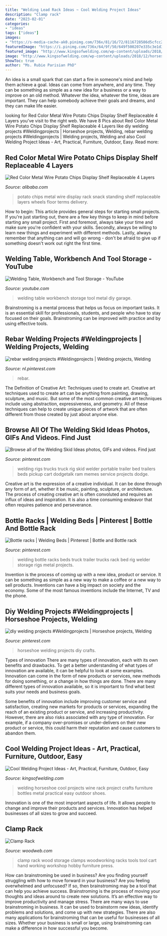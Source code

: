```yaml
---
title: "Welding Lead Rack Ideas ~ Cool Welding Project Ideas"
description: "Clamp rack"
date: "2023-02-01"
categories:
- "ideas"
tags: ["ideas"]
images:
- "https://s-media-cache-ak0.pinimg.com/736x/81/16/72/8116728586d5cfcc22f34598919bf3d4.jpg"
featuredImage: "https://i.pinimg.com/736x/64/9f/50/649f500207e335c3e1d3c5baad25b3f2.jpg"
featured_image: "http://www.kingsofwelding.com/wp-content/uploads/2018/12/horseshoe-wine-rack.jpg"
image: "http://www.kingsofwelding.com/wp-content/uploads/2018/12/horseshoe-wine-rack.jpg"
ShowToc: true
author: "Ms. Rubie Parisian PhD"
---
```



An idea is a small spark that can start a fire in someone's mind and help them achieve a goal. Ideas can come from anywhere, and any time. They can be something as simple as a new idea for a business or a way to improve on an old method. Whatever the idea, whatever the time, ideas are important. They can help somebody achieve their goals and dreams, and they can make life easier.

	

		
looking for Red Color Metal Wire Potato Chips Display Shelf Replaceable 4 Layers you've visit to the right web. We have 8 Pics about Red Color Metal Wire Potato Chips Display Shelf Replaceable 4 Layers like diy welding projects #Weldingprojects | Horseshoe projects, Welding, rebar welding projects #Weldingprojects | Welding projects, Welding and also Cool Welding Project Ideas - Art, Practical, Furniture, Outdoor, Easy. Read more:
		
    
## Red Color Metal Wire Potato Chips Display Shelf Replaceable 4 Layers

<img loading=lazy src="https://sc01.alicdn.com/kf/HTB18sQ7OXXXXXb6apXXq6xXFXXXB/228207654/HTB18sQ7OXXXXXb6apXXq6xXFXXXB.jpg" onerror="this.onerror=null;this.src='https://tse1.mm.bing.net/th?id=OIP.MRRqrm9dx3xD1lEikj8RUQHaJ4&amp;pid=15.1';" alt="Red Color Metal Wire Potato Chips Display Shelf Replaceable 4 Layers">

_Source: alibaba.com_

>potato chips metal wire display rack snack standing shelf replaceable layers wheels floor terms delivery. 

	

How to begin: This article provides general steps for starting small projects.
If you're just starting out, there are a few key things to keep in mind before starting any small project. First and foremost, always take your time and make sure you're confident with your skills. Secondly, always be willing to learn new things and experiment with different methods. Lastly, always remember that anything can and will go wrong - don't be afraid to give up if something doesn't work out right the first time.

    
## Welding Table, Workbench And Tool Storage - YouTube

<img loading=lazy src="https://i.ytimg.com/vi/iwcJRfJIyxs/maxresdefault.jpg" onerror="this.onerror=null;this.src='https://tse3.mm.bing.net/th?id=OIP.-YFFDVq_1ZpbtrxQOubyGwHaEK&amp;pid=15.1';" alt="Welding Table, Workbench and Tool Storage - YouTube">

_Source: youtube.com_

>welding table workbench storage tool metal diy garage. 

	

Brainstroming is a mental process that helps us focus on important tasks. It is an essential skill for professionals, students, and people who have to stay focused on their goals. Brainstroming can be improved with practice and by using effective tools.

    
## Rebar Welding Projects #Weldingprojects | Welding Projects, Welding

<img loading=lazy src="https://i.pinimg.com/736x/4c/6b/2a/4c6b2aa8e012116377579f30a8b8a496.jpg" onerror="this.onerror=null;this.src='https://tse3.mm.bing.net/th?id=OIP.dhZbKKT_v-OmEndp5wF9gAHaJ3&amp;pid=15.1';" alt="rebar welding projects #Weldingprojects | Welding projects, Welding">

_Source: nl.pinterest.com_

>rebar. 

	

The Definition of Creative Art: Techniques used to create art.
Creative art techniques used to create art can be anything from painting, drawing, sculpture, and music. But some of the most common creative art techniques include using abstraction, expressiveness, and geometry. All of these techniques can help to create unique pieces of artwork that are often different from those created by just about anyone else.

    
## Browse All Of The Welding Skid Ideas Photos, GIFs And Videos. Find Just

<img loading=lazy src="https://i.pinimg.com/736x/61/74/0d/61740d3b3cefa53b2818f2fd0ce35672.jpg" onerror="this.onerror=null;this.src='https://tse1.mm.bing.net/th?id=OIP.z9pkxugzpg6gXHvLdWnagwHaFj&amp;pid=15.1';" alt="Browse all of the Welding Skid Ideas photos, GIFs and videos. Find just">

_Source: pinterest.com_

>welding rigs trucks truck rig skid welder portable trailer bed trailers beds pickup cart dodgetalk ram memes service projects dodge. 

	

Creative art is the expression of a creative individual. It can be done through any form of art, whether it be music, painting, sculpture, or architecture. The process of creating creative art is often convoluted and requires an influx of ideas and inspiration. It is also a time consuming endeavor that often requires patience and perseverance.

    
## Bottle Racks | Welding Beds | Pinterest | Bottle And Bottle Rack

<img loading=lazy src="https://s-media-cache-ak0.pinimg.com/736x/81/16/72/8116728586d5cfcc22f34598919bf3d4.jpg" onerror="this.onerror=null;this.src='https://tse3.mm.bing.net/th?id=OIP.MWrITmgzuvmZ7-FabHVoDAHaFj&amp;pid=15.1';" alt="Bottle racks | Welding Beds | Pinterest | Bottle and Bottle rack">

_Source: pinterest.com_

>welding bottle racks beds truck trailer trucks rack bed rig welder storage rigs metal projects. 

	

Invention is the process of coming up with a new idea, product or service. It can be something as simple as a new way to make a coffee or a new way to sell products. Inventions can have a big impact on society and the economy. Some of the most famous inventions include the Internet, TV and the phone.

    
## Diy Welding Projects #Weldingprojects | Horseshoe Projects, Welding

<img loading=lazy src="https://i.pinimg.com/736x/64/9f/50/649f500207e335c3e1d3c5baad25b3f2.jpg" onerror="this.onerror=null;this.src='https://tse3.mm.bing.net/th?id=OIP.2lLxwMFWNIMv13rQ5jxOzQHaLc&amp;pid=15.1';" alt="diy welding projects #Weldingprojects | Horseshoe projects, Welding">

_Source: pinterest.com_

>horseshoe welding projects diy crafts. 

	

Types of innovation
There are many types of innovation, each with its own benefits and drawbacks. To get a better understanding of what types of innovation are available, it can be helpful to look at some examples. 
Innovation can come in the form of new products or services, new methods for doing something, or a change in how things are done. There are many different types of innovation available, so it is important to find what best suits your needs and business goals. 

Some benefits of innovation include improving customer service and satisfaction, creating new markets for products or services, expanding the reach of an existing product or service, and increasing productivity. However, there are also risks associated with any type of innovation. For example, if a company over-promises or under-delivers on their new product or service, this could harm their reputation and cause customers to abandon them.

    
## Cool Welding Project Ideas - Art, Practical, Furniture, Outdoor, Easy

<img loading=lazy src="http://www.kingsofwelding.com/wp-content/uploads/2018/12/horseshoe-wine-rack.jpg" onerror="this.onerror=null;this.src='https://tse1.mm.bing.net/th?id=OIP.Ea5Ot7kJELRCWo_3VTnNVgHaJ5&amp;pid=15.1';" alt="Cool Welding Project Ideas - Art, Practical, Furniture, Outdoor, Easy">

_Source: kingsofwelding.com_

>welding horseshoe cool projects wine rack project crafts furniture bottles metal practical easy outdoor shoes. 

	

Innovation is one of the most important aspects of life. It allows people to change and improve their products and services. Innovation has helped businesses of all sizes to grow and succeed.

    
## Clamp Rack

<img loading=lazy src="http://www.woodweb.com/galleries/shopbuilt/images/68/PICT0006.JPG" onerror="this.onerror=null;this.src='https://tse3.mm.bing.net/th?id=OIP.oSAfGffS6NJqf18sU3zMfwHaJ4&amp;pid=15.1';" alt="Clamp Rack">

_Source: woodweb.com_

>clamp rack wood storage clamps woodworking racks tools tool cart hand working workshop hobby furniture press. 

	

How can brainstroming be used in business?
Are you finding yourself struggling with how to move forward in your business? Are you feeling overwhelmed and unfocused? If so, then brainstroming may be a tool that can help you achieve success. Brainstroming is the process of moving your thoughts and ideas around to create new solutions. It’s an effective way to improve productivity and manage stress.
There are many ways to use brainstroming in business. It can be used to brainstorm new ideas, identify problems and solutions, and come up with new strategies. There are also many applications for brainstroming that can be useful for businesses of all sizes. Whether your business is small or large, using brainstroming can make a difference in how successful you become.

